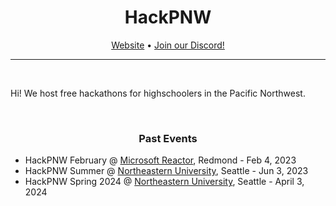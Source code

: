 <div align="center">

# HackPNW

</div>

<div align="center">

[Website](https://hackpnw.org) • [Join our Discord!](https://discord.gg/4DsTdBEEH4)

</div>

---

<br>

Hi!  We host free hackathons for highschoolers in the Pacific Northwest.

<br>

<div align="center">

### Past Events

</div>

- HackPNW February @ [Microsoft Reactor](https://reactor-ext.azurewebsites.net/en-us/reactor/Location/Redmond), Redmond - Feb 4, 2023
- HackPNW Summer @ [Northeastern University](https://seattle.northeastern.edu/the-seattle-campus/), Seattle - Jun 3, 2023
- HackPNW Spring 2024 @ [Northeastern University](https://seattle.northeastern.edu/the-seattle-campus/), Seattle - April 3, 2024

<br>
